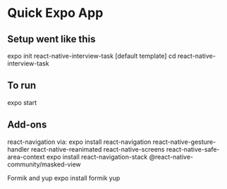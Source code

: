# Quick Expo App

## Setup went like this
expo init react-native-interview-task
[default template]
cd react-native-interview-task

## To run
expo start

## Add-ons
react-navigation via:
expo install react-navigation react-native-gesture-handler react-native-reanimated react-native-screens react-native-safe-area-context
expo install react-navigation-stack @react-native-community/masked-view

Formik and yup
expo install formik yup